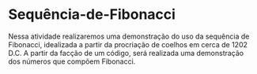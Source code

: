 # Sequência-de-Fibonacci
Nessa atividade realizaremos uma demonstração do uso da sequência de Fibonacci, idealizada a partir da procriação de coelhos em cerca de 1202 D.C. A partir da facção de um código, será realizada uma demonstração dos números que compõem Fibonacci.
